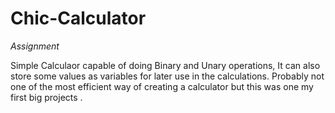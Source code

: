 # Chic-Calculator
_Assignment_

Simple Calculaor capable of doing Binary and Unary operations, It can also store some values as variables for later use in the calculations. 
Probably not one of the most efficient way of creating a calculator but this was one my first big projects . 
